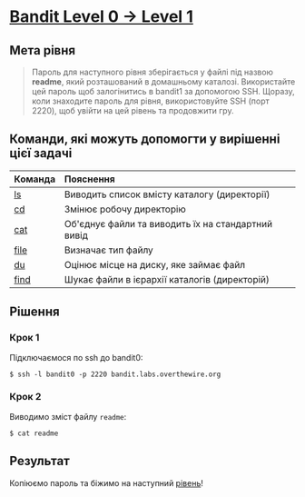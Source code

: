 # [Bandit Level 0 → Level 1](https://overthewire.org/wargames/bandit/bandit1.html)

## Мета рівня

> Пароль для наступного рівня зберігається у файлі під назвою **readme**, який розташований в домашньому каталозі. Використайте цей пароль щоб залогінитись в bandit1 за допомогою SSH. Щоразу, коли знаходите пароль для рівня, використовуйте SSH (порт 2220), щоб увійти на цей рівень та продовжити гру.

## Команди, які можуть допомогти у вирішенні цієї задачі

| Команда                                        | Пояснення
|:---                                            | :---
| [ls](https://man7.org/linux/man-pages/man1/ls.1.html) | Виводить список вмісту каталогу (директорії)
| [cd](https://man7.org/linux/man-pages/man1/cd.1p.html) | Змінює робочу директорію
| [cat](https://man7.org/linux/man-pages/man1/cat.1.html) | Об'єднує файли та виводить їх на стандартний вивід
| [file](https://man7.org/linux/man-pages/man1/file.1.html) | Визначає тип файлу
| [du](https://man7.org/linux/man-pages/man1/du.1.html) | Оцінює місце на диску, яке займає файл
| [find](https://man7.org/linux/man-pages/man1/find.1.html) | Шукає файли в ієрархії каталогів (директорій)

## Рішення

### Крок 1
Підключаємося по ssh до bandit0:

`$ ssh -l bandit0 -p 2220 bandit.labs.overthewire.org`

### Крок 2
Виводимо зміст файлу `readme`:

`$ cat readme`

## Результат
Копіюємо пароль та біжимо на наступний [рівень](https://overthewire.org/wargames/bandit/bandit2.html)!

<!-- next pass NH2SXQwcBdpmTEzi3bvBHMM9H66vVXjL -->